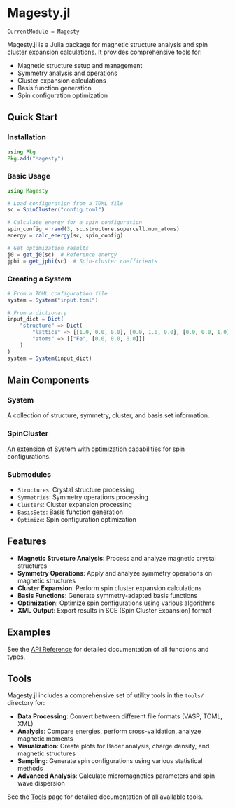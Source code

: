# Magesty.jl

```@meta
CurrentModule = Magesty
```

Magesty.jl is a Julia package for magnetic structure analysis and spin cluster expansion calculations. It provides comprehensive tools for:

- Magnetic structure setup and management
- Symmetry analysis and operations
- Cluster expansion calculations
- Basis function generation
- Spin configuration optimization

## Quick Start

### Installation

```julia
using Pkg
Pkg.add("Magesty")
```

### Basic Usage

```julia
using Magesty

# Load configuration from a TOML file
sc = SpinCluster("config.toml")

# Calculate energy for a spin configuration
spin_config = rand(3, sc.structure.supercell.num_atoms)
energy = calc_energy(sc, spin_config)

# Get optimization results
j0 = get_j0(sc)  # Reference energy
jphi = get_jphi(sc)  # Spin-cluster coefficients
```

### Creating a System

```julia
# From a TOML configuration file
system = System("input.toml")

# From a dictionary
input_dict = Dict(
    "structure" => Dict(
        "lattice" => [[1.0, 0.0, 0.0], [0.0, 1.0, 0.0], [0.0, 0.0, 1.0]],
        "atoms" => [["Fe", [0.0, 0.0, 0.0]]]
    )
)
system = System(input_dict)
```

## Main Components

### System
A collection of structure, symmetry, cluster, and basis set information.

### SpinCluster
An extension of System with optimization capabilities for spin configurations.

### Submodules
- `Structures`: Crystal structure processing
- `Symmetries`: Symmetry operations processing  
- `Clusters`: Cluster expansion processing
- `BasisSets`: Basis function generation
- `Optimize`: Spin configuration optimization

## Features

- **Magnetic Structure Analysis**: Process and analyze magnetic crystal structures
- **Symmetry Operations**: Apply and analyze symmetry operations on magnetic structures
- **Cluster Expansion**: Perform spin cluster expansion calculations
- **Basis Functions**: Generate symmetry-adapted basis functions
- **Optimization**: Optimize spin configurations using various algorithms
- **XML Output**: Export results in SCE (Spin Cluster Expansion) format

## Examples

See the [API Reference](@ref) for detailed documentation of all functions and types.

## Tools

Magesty.jl includes a comprehensive set of utility tools in the `tools/` directory for:

- **Data Processing**: Convert between different file formats (VASP, TOML, XML)
- **Analysis**: Compare energies, perform cross-validation, analyze magnetic moments
- **Visualization**: Create plots for Bader analysis, charge density, and magnetic structures
- **Sampling**: Generate spin configurations using various statistical methods
- **Advanced Analysis**: Calculate micromagnetics parameters and spin wave dispersion

See the [Tools](tools.md) page for detailed documentation of all available tools.